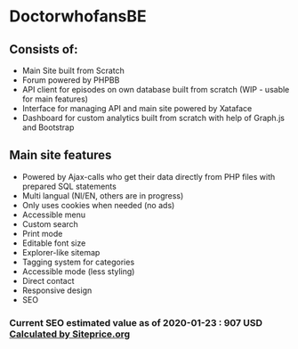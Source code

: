 # DoctorwhofansBE

## Consists of: 
* Main Site built from Scratch
* Forum powered by PHPBB
* API client for episodes on own database built from scratch (WIP - usable for main features)
* Interface for managing API and main site powered by Xataface
* Dashboard for custom analytics built from scratch with help of Graph.js and Bootstrap

## Main site features
* Powered by Ajax-calls who get their data directly from PHP files with prepared SQL statements
* Multi langual (Nl/EN, others are in progress)
* Only uses cookies when needed (no ads)
* Accessible menu
* Custom search
* Print mode
* Editable font size
* Explorer-like sitemap
* Tagging system for categories
* Accessible mode (less styling)
* Direct contact
* Responsive design
* SEO

### Current SEO estimated value as of 2020-01-23 : 907 USD [Calculated by Siteprice.org](https://www.siteprice.org/website-worth/doctorwhofans.be)
